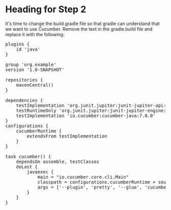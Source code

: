 # Heading for Step 2

It's time to change the build.gradle file so that gradle can understand that we want to use Cucumber. Remove the text in the gradle.build file and replace it with the following: 

<pre class="file" data-filename="./cucumber-project/build.gradle" data-target="replace">
plugins {
    id 'java'
}

group 'org.example'
version '1.0-SNAPSHOT'

repositories {
    mavenCentral()
}

dependencies {
    testImplementation 'org.junit.jupiter:junit-jupiter-api:5.8.1'
    testRuntimeOnly 'org.junit.jupiter:junit-jupiter-engine:5.8.1'
    testImplementation 'io.cucumber:cucumber-java:7.0.0'
}
configurations {
    cucumberRuntime {
        extendsFrom testImplementation
    }
}

task cucumber() {
    dependsOn assemble, testClasses
    doLast {
        javaexec {
            main = "io.cucumber.core.cli.Main"
            classpath = configurations.cucumberRuntime + sourceSets.main.output + sourceSets.test.output
            args = ['--plugin', 'pretty', '--glue', 'cucumber.project', 'src/test/resources']
        }
    }
}
</pre>


